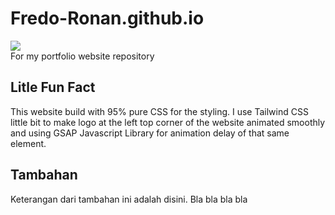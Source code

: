 # Fredo-Ronan.github.io
![](https://github.com/Fredo-Ronan/Fredo-Ronan.github.io/actions/workflows/pages/pages-build-deployment/badge.svg) <br>
For my portfolio website repository

## Litle Fun Fact
This website build with 95% pure CSS for the styling. I use Tailwind CSS little bit to make logo at the left top corner of the website animated smoothly and using GSAP Javascript Library for animation delay of that same element.

## Tambahan
Keterangan dari tambahan ini adalah disini. Bla bla bla bla
